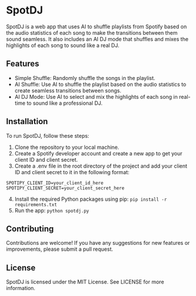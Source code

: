 # SpotDJ
SpotDJ is a web app that uses AI to shuffle playlists from Spotify based on the audio statistics of each song to make the transitions between them sound seamless. It also includes an AI DJ mode that shuffles and mixes the highlights of each song to sound like a real DJ.

## Features
- Simple Shuffle: Randomly shuffle the songs in the playlist.
- AI Shuffle: Use AI to shuffle the playlist based on the audio statistics to create seamless transitions between songs.
- AI DJ Mode: Use AI to select and mix the highlights of each song in real-time to sound like a professional DJ.
## Installation
To run SpotDJ, follow these steps:

1. Clone the repository to your local machine.
2. Create a Spotify developer account and create a new app to get your client ID and client secret.
3. Create a .env file in the root directory of the project and add your client ID and client secret to it in the following format:
~~~
SPOTIPY_CLIENT_ID=your_client_id_here
SPOTIPY_CLIENT_SECRET=your_client_secret_here 
~~~
4. Install the required Python packages using pip:
```pip install -r requirements.txt```
5. Run the app:
```python spotdj.py```

## Contributing
Contributions are welcome! If you have any suggestions for new features or improvements, please submit a pull request.

## License
SpotDJ is licensed under the MIT License. See LICENSE for more information.
